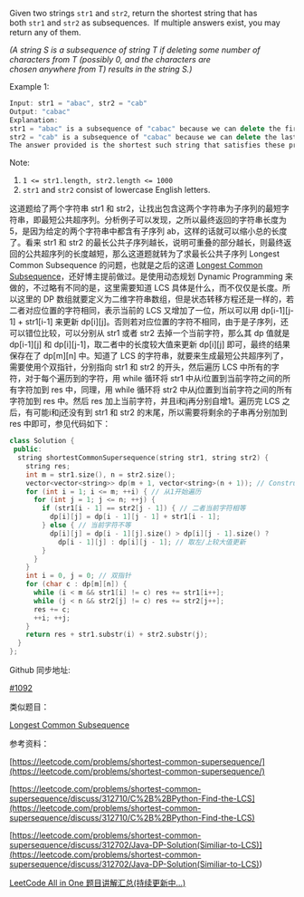 Given two strings `str1` and `str2`, return the shortest string that has both `str1` and `str2` as subsequences.  If multiple answers exist, you may return any of them.

_(A string S is a subsequence of string T if deleting some number of characters from T (possibly 0, and the characters are chosen anywhere from T) results in the string S.)_

Example 1:

```cpp
Input: str1 = "abac", str2 = "cab"
Output: "cabac"
Explanation:
str1 = "abac" is a subsequence of "cabac" because we can delete the first "c".
str2 = "cab" is a subsequence of "cabac" because we can delete the last "ac".
The answer provided is the shortest such string that satisfies these properties.
```

Note:

1. `1 <= str1.length, str2.length <= 1000`
1. `str1` and `str2` consist of lowercase English letters.

这道题给了两个字符串 str1 和 str2，让找出包含这两个字符串为子序列的最短字符串，即最短公共超序列。分析例子可以发现，之所以最终返回的字符串长度为5，是因为给定的两个字符串中都含有子序列 ab，这样的话就可以缩小总的长度了。看来 str1 和 str2 的最长公共子序列越长，说明可重叠的部分越长，则最终返回的公共超序列的长度越短，那么这道题就转为了求最长公共子序列 Longest Common Subsequence 的问题，也就是之后的这道 [Longest Common Subsequence](https://www.cnblogs.com/grandyang/p/14230663.html)，还好博主提前做过。是使用动态规划 Dynamic Programming 来做的，不过略有不同的是，这里需要知道 LCS 具体是什么，而不仅仅是长度。所以这里的 DP 数组就要定义为二维字符串数组，但是状态转移方程还是一样的，若二者对应位置的字符相同，表示当前的 LCS 又增加了一位，所以可以用 dp\[i-1\]\[j-1\] + str1\[i-1\] 来更新 dp\[i\]\[j\]。否则若对应位置的字符不相同，由于是子序列，还可以错位比较，可以分别从 str1 或者 str2 去掉一个当前字符，那么其 dp 值就是 dp\[i-1\]\[j\] 和 dp\[i\]\[j-1\]，取二者中的长度较大值来更新 dp\[i\]\[j\] 即可，最终的结果保存在了 dp\[m\]\[n\] 中。知道了 LCS 的字符串，就要来生成最短公共超序列了，需要使用个双指针，分别指向 str1 和 str2 的开头，然后遍历 LCS 中所有的字符，对于每个遍历到的字符，用 while 循环将 str1 中从i位置到当前字符之间的所有字符加到 res 中，同理，用 while 循环将 str2 中从j位置到当前字符之间的所有字符加到 res 中。然后 res 加上当前字符，并且i和j再分别自增1。遍历完 LCS 之后，有可能i和j还没有到 str1 和 str2 的末尾，所以需要将剩余的子串再分别加到 res 中即可，参见代码如下：

```cpp
class Solution {
 public:
  string shortestCommonSupersequence(string str1, string str2) {
    string res;
    int m = str1.size(), n = str2.size();
    vector<vector<string>> dp(m + 1, vector<string>(n + 1)); // Construct n + 1
    for (int i = 1; i <= m; ++i) { // 从1开始遍历
      for (int j = 1; j <= n; ++j) {
        if (str1[i - 1] == str2[j - 1]) { // 二者当前字符相等
          dp[i][j] = dp[i - 1][j - 1] + str1[i - 1];
        } else { // 当前字符不等
          dp[i][j] = dp[i - 1][j].size() > dp[i][j - 1].size() ?
            dp[i - 1][j] : dp[i][j - 1]; // 取左/上较大值更新
        }
      }
    }
    int i = 0, j = 0; // 双指针
    for (char c : dp[m][n]) {
      while (i < m && str1[i] != c) res += str1[i++];
      while (j < n && str2[j] != c) res += str2[j++];
      res += c;
      ++i; ++j;
    }
    return res + str1.substr(i) + str2.substr(j);
  }
};
```

Github 同步地址:

[#1092](https://github.com/grandyang/leetcode/issues/1092)

类似题目：

[Longest Common Subsequence](https://www.cnblogs.com/grandyang/p/14230663.html)

参考资料：

[https://leetcode.com/problems/shortest-common-supersequence/](https://leetcode.com/problems/shortest-common-supersequence/)

[https://leetcode.com/problems/shortest-common-supersequence/discuss/312710/C%2B%2BPython-Find-the-LCS](https://leetcode.com/problems/shortest-common-supersequence/discuss/312710/C%2B%2BPython-Find-the-LCS)

[](<https://leetcode.com/problems/shortest-common-supersequence/discuss/312702/Java-DP-Solution(Similiar-to-LCS)>)[https://leetcode.com/problems/shortest-common-supersequence/discuss/312702/Java-DP-Solution(Similiar-to-LCS)](<https://leetcode.com/problems/shortest-common-supersequence/discuss/312702/Java-DP-Solution(Similiar-to-LCS)>)

[LeetCode All in One 题目讲解汇总(持续更新中...)](https://www.cnblogs.com/grandyang/p/4606334.html)
